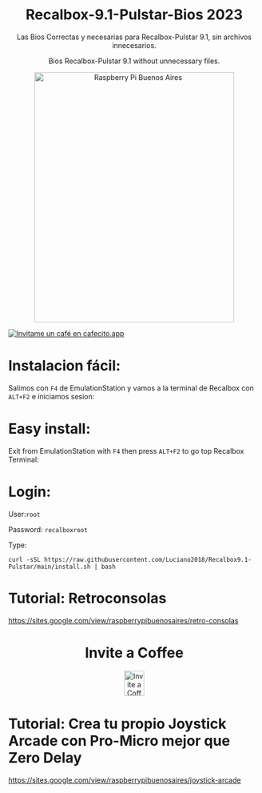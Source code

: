 #                                  <h1 align="center"> Recalbox-9.1-Pulstar-Bios 2023</h1>
<p align="center">
Las Bios Correctas y necesarias para Recalbox-Pulstar 9.1, sin archivos innecesarios.
</p>
<p align="center">
Bios Recalbox-Pulstar 9.1 without unnecessary files.
</p>
<p align="center">
<img src="https://raw.githubusercontent.com/Luciano2018/RetroPieBios/master/logov3.png" alt="Raspberry Pi Buenos Aires" width="400" height="500">
</p>

[![Invitame un café en cafecito.app](https://cdn.cafecito.app/imgs/buttons/button_6.svg)](https://cafecito.app/lucianoraspberrypi)

# Instalacion fácil:

Salimos con `F4` de EmulationStation y vamos a la terminal de Recalbox con `ALT+F2` e iniciamos sesion:

# Easy install:
Exit from EmulationStation with `F4` then press `ALT+F2` to go top Recalbox Terminal:

# Login:

User:`root`

Password: `recalboxroot`

Type:

```
curl -sSL https://raw.githubusercontent.com/Luciano2018/Recalbox9.1-Pulstar/main/install.sh | bash
```

# Tutorial: Retroconsolas
https://sites.google.com/view/raspberrypibuenosaires/retro-consolas

<h1 align="center"> Invite a Coffee</h1>
</p>
<p align="center">
<a href="https://www.paypal.com/paypalme/RaspberryPiBsAs">
<img src="https://raw.githubusercontent.com/Luciano2018/MiPiTV/master/Paypal_2014_logo.png" alt="Invite a Coffee" width="40" height="50">
</a>
</p>

# Tutorial: Crea tu propio Joystick Arcade con Pro-Micro mejor que Zero Delay
https://sites.google.com/view/raspberrypibuenosaires/joystick-arcade
